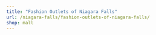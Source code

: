 ```yaml
---
title: "Fashion Outlets of Niagara Falls"
url: /niagara-falls/fashion-outlets-of-niagara-falls/
shop: mall
---
```


